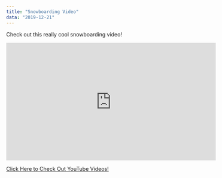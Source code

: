 ```yaml
---
title: "Snowboarding Video"
data: "2019-12-21"
---
```

Check out this really cool snowboarding video!
<iframe width="560" height="315" src="https://www.youtube.com/embed/0uGETVnkujA?start=33" frameborder="0" allow="accelerometer; autoplay; encrypted-media; gyroscope; picture-in-picture" allowfullscreen></iframe>

[Click Here to Check Out YouTube Videos!](https://youtube.com)